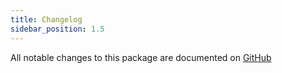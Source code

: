 ```yaml
---
title: Changelog
sidebar_position: 1.5
---
```


All notable changes to this package are documented on [GitHub](https://github.com/Javaabu/geospatial/blob/main/CHANGELOG.md)
